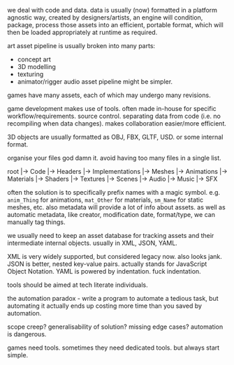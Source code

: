 we deal with code and data. data is usually (now) formatted in a platform agnostic way, created by designers/artists, an engine will condition, package, process those assets into an efficient, portable format, which will then be loaded appropriately at runtime as required.

art asset pipeline is usually broken into many parts:
- concept art
- 3D modelling
- texturing
- animator/rigger
audio asset pipeline might be simpler.

games have many assets, each of which may undergo many revisions.

game development makes use of tools. often made in-house for specific workflow/requirements. source control. separating data from code (i.e. no recompiling when data changes). makes collaboration easier/more efficient.

3D objects are usually formatted as OBJ, FBX, GLTF, USD. or some internal format.

organise your files god damn it. avoid having too many files in a single list.

root
|-> Code
	|-> Headers
	|-> Implementations
|-> Meshes
|-> Animations
|-> Materials
|-> Shaders
|-> Textures
|-> Scenes
|-> Audio
	|-> Music
	|-> SFX

often the solution is to specifically prefix names with a magic symbol. e.g. `anim_Thing` for animations, `mat_Other` for materials, `sm_Name` for static meshes, etc. also metadata will provide a lot of info about assets. as well as automatic metadata, like creator, modification date, format/type, we can manually tag things.

we usually need to keep an asset database for tracking assets and their intermediate internal objects. usually in XML, JSON, YAML.

XML is very widely supported, but considered legacy now. also looks jank.
JSON is better, nested key-value pairs. actually stands for JavaScript Object Notation.
YAML is powered by indentation. fuck indentation.

tools should be aimed at tech literate individuals.

the automation paradox - write a program to automate a tedious task, but automating it actually ends up costing more time than you saved by automation.

scope creep? generalisability of solution? missing edge cases? automation is dangerous.

games need tools. sometimes they need dedicated tools. but always start simple.